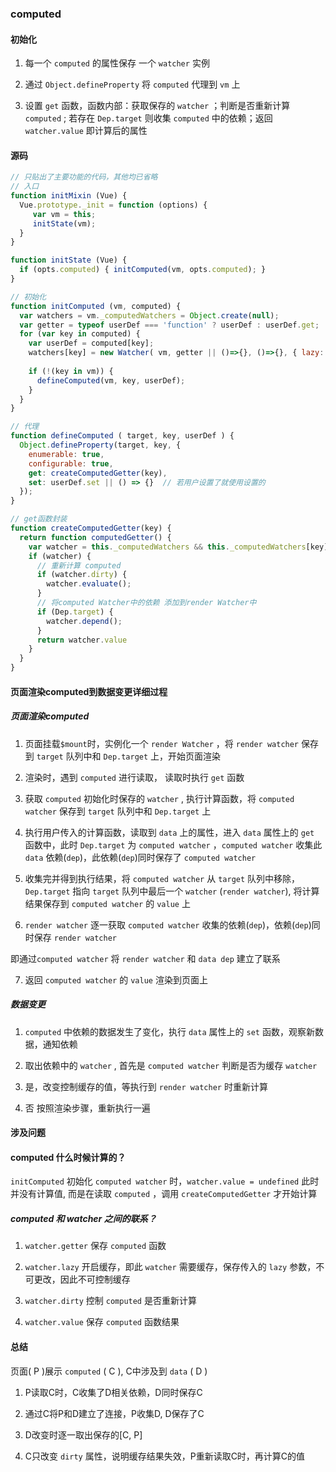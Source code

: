 ### computed

#### 初始化

1. 每一个 `computed` 的属性保存 一个 `watcher` 实例

2. 通过 `Object.defineProperty` 将 `computed` 代理到 `vm` 上

3. 设置 `get` 函数，函数内部：获取保存的 `watcher` ；判断是否重新计算 `computed` ; 若存在 `Dep.target` 则收集 `computed` 中的依赖；返回 `watcher.value` 即计算后的属性
   
#### 源码

```js
// 只贴出了主要功能的代码，其他均已省略
// 入口
function initMixin (Vue) {
  Vue.prototype._init = function (options) {
     var vm = this;
     initState(vm);
  }
}

function initState (Vue) {
  if (opts.computed) { initComputed(vm, opts.computed); }
}

// 初始化
function initComputed (vm, computed) {
  var watchers = vm._computedWatchers = Object.create(null);
  var getter = typeof userDef === 'function' ? userDef : userDef.get;
  for (var key in computed) {
    var userDef = computed[key];
    watchers[key] = new Watcher( vm, getter || ()=>{}, ()=>{}, { lazy: true } );
  
    if (!(key in vm)) {
      defineComputed(vm, key, userDef);
    } 
  }
}

// 代理
function defineComputed ( target, key, userDef ) {
  Object.defineProperty(target, key, {
    enumerable: true,
    configurable: true,
    get: createComputedGetter(key),
    set: userDef.set || () => {}  // 若用户设置了就使用设置的
  });
}

// get函数封装
function createComputedGetter(key) {
  return function computedGetter() {
    var watcher = this._computedWatchers && this._computedWatchers[key];
    if (watcher) {
      // 重新计算 computed
      if (watcher.dirty) {
        watcher.evaluate();
      }
      // 将computed Watcher中的依赖 添加到render Watcher中
      if (Dep.target) {
        watcher.depend();
      }
      return watcher.value
    }
  }
}
```

#### 页面渲染computed到数据变更详细过程

##### 页面渲染computed

1. 页面挂载`$mount`时，实例化一个 `render Watcher` ，将 `render watcher` 保存到 `target` 队列中和 `Dep.target` 上，开始页面渲染

2. 渲染时，遇到 `computed` 进行读取， 读取时执行 `get` 函数

3. 获取 `computed` 初始化时保存的 `watcher` , 执行计算函数，将 `computed watcher` 保存到 `target` 队列中和 `Dep.target` 上

4. 执行用户传入的计算函数，读取到 `data` 上的属性，进入 `data` 属性上的 `get` 函数中，此时 `Dep.target` 为 `computed watcher` ，`computed watcher` 收集此 `data` 依赖(`dep`)，此依赖(`dep`)同时保存了 `computed watcher`

5. 收集完并得到执行结果，将 `computed watcher` 从 `target` 队列中移除，`Dep.target` 指向 `target` 队列中最后一个 `watcher` (`render watcher`), 将计算结果保存到 `computed watcher` 的 `value` 上

6. `render watcher` 逐一获取 `computed watcher` 收集的依赖(`dep`)，依赖(`dep`)同时保存 `render watcher`
 
  即通过`computed watcher` 将 `render watcher` 和 `data dep` 建立了联系

7. 返回 `computed watcher` 的 `value` 渲染到页面上

##### 数据变更

1. `computed` 中依赖的数据发生了变化，执行 `data` 属性上的 `set` 函数，观察新数据，通知依赖

2. 取出依赖中的 `watcher` , 首先是 `computed watcher` 判断是否为缓存 `watcher` 

3. 是，改变控制缓存的值，等执行到 `render watcher` 时重新计算

4. 否 按照渲染步骤，重新执行一遍

#### 涉及问题

#### computed 什么时候计算的？

`initComputed` 初始化 `computed watcher` 时，`watcher.value = undefined` 此时并没有计算值, 而是在读取 `computed` ，调用 `createComputedGetter` 才开始计算

##### computed 和 watcher 之间的联系？

1. `watcher.getter` 保存 `computed` 函数
   
2. `watcher.lazy` 开启缓存，即此 `watcher` 需要缓存，保存传入的 `lazy` 参数，不可更改，因此不可控制缓存

3. `watcher.dirty` 控制 `computed` 是否重新计算

4. `watcher.value` 保存 `computed` 函数结果

#### 总结

页面( P )展示 `computed` ( C ), C中涉及到 `data` ( D )

1. P读取C时，C收集了D相关依赖，D同时保存C

2. 通过C将P和D建立了连接，P收集D, D保存了C

3. D改变时逐一取出保存的[C, P]

4. C只改变 `dirty` 属性，说明缓存结果失效，P重新读取C时，再计算C的值